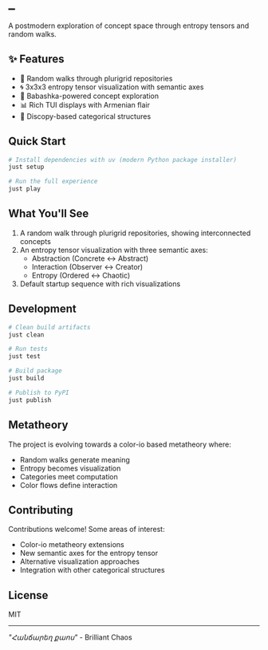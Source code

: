 # _

A postmodern exploration of concept space through entropy tensors and random walks.

## ✨ Features

- 🎲 Random walks through plurigrid repositories
- 🌀 3x3x3 entropy tensor visualization with semantic axes
- 🔮 Babashka-powered concept exploration
- 📊 Rich TUI displays with Armenian flair
- 🧬 Discopy-based categorical structures

## Quick Start

```bash
# Install dependencies with uv (modern Python package installer)
just setup

# Run the full experience
just play
```

## What You'll See

1. A random walk through plurigrid repositories, showing interconnected concepts
2. An entropy tensor visualization with three semantic axes:
   - Abstraction (Concrete ↔ Abstract)
   - Interaction (Observer ↔ Creator)
   - Entropy (Ordered ↔ Chaotic)
3. Default startup sequence with rich visualizations

## Development

```bash
# Clean build artifacts
just clean

# Run tests
just test

# Build package
just build

# Publish to PyPI
just publish
```

## Metatheory

The project is evolving towards a color-io based metatheory where:
- Random walks generate meaning
- Entropy becomes visualization
- Categories meet computation
- Color flows define interaction

## Contributing

Contributions welcome! Some areas of interest:
- Color-io metatheory extensions
- New semantic axes for the entropy tensor
- Alternative visualization approaches
- Integration with other categorical structures

## License

MIT

---

*"Հանճարեղ քաոս"* - Brilliant Chaos
